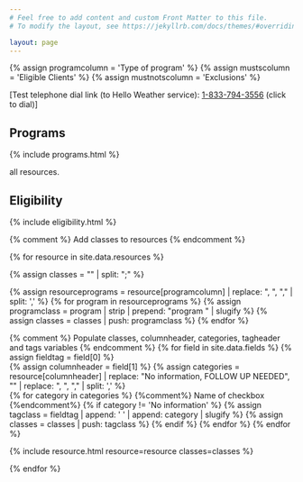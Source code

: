 ```yaml
---
# Feel free to add content and custom Front Matter to this file.
# To modify the layout, see https://jekyllrb.com/docs/themes/#overriding-theme-defaults

layout: page
---
```


{% assign programcolumn = 'Type of program' %}
{% assign mustscolumn = 'Eligible Clients' %}
{% assign mustnotscolumn = 'Exclusions' %}

<p>[Test telephone dial link (to Hello Weather service): <a href="tel:1-833-794-3556">1-833-794-3556</a> (click to dial)]</p>

<form id="form">

<h2>Programs</h2>

{% include programs.html %}

<div id="countBox">
  <span id="displayCount">all</span> resources.
</div>

<h2>Eligibility</h2>

{% include eligibility.html %}

</form>

<div>

{% comment %} Add classes to resources {% endcomment %}

{% for resource in site.data.resources %}

  {% assign classes = "" | split: ";" %}

  {% assign resourceprograms = resource[programcolumn] | replace: ", ", "," | split: ',' %}
  {% for program in resourceprograms %}
    {% assign programclass = program | strip | prepend: "program " | slugify %}
    {% assign classes = classes | push: programclass %}
  {% endfor %}

  {% comment %} 
    Populate classes, columnheader, categories, tagheader and tags variables
  {% endcomment %}
  {% for field in site.data.fields %}
    {% assign fieldtag = field[0] %}  
    {% assign columnheader = field[1] %}
    {% assign categories = resource[columnheader] | replace: "No information, FOLLOW UP NEEDED", "" | replace: ", ", "," | split: ',' %}    
    {% for category in categories %}    {%comment%} Name of checkbox {%endcomment%}
      {% if category != 'No information' %}
        {% assign tagclass = fieldtag | append: ' ' | append: category | slugify %}
        {% assign classes = classes | push: tagclass %}
      {% endif %}
    {% endfor %}
  {% endfor %}

  {% include resource.html resource=resource classes=classes %}

{% endfor %}

<script>
  function allSelector(tag, style) {
    // select all resources that match the tag and the style
    // e.g. tag: program-eligibility-first-nations, style: "not"
    // i.e. all resources that do not match program-eligibility-first-nations
    allTag = tag.split('-');
    allTag.pop();
    allTag = allTag.join('-') + "-all";
    if (style == 'not')
      return ".resource:not(." + tag + ", ." + allTag + ")";
    else
      return ".resource." + tag + ", #resource." + allTag;
    end
  }

  var showCount = document.getElementById('displayCount');
  function updateDisplayCount(resources, hiding) {
    showCount.innerHTML = (hiding == 0 ? 
                              "Showing all " + resources : 
                              "Selected " + (resources - hiding) + " out of " + resources);
  }

  // We display resources by setting their div's css display to 'block', and hide
  // them by setting it to none.

  // Resource divs are found and evaluated using their class element, which contains
  // classes like 'program-education' (compound of the type 'program' and the program
  // name 'education'). IDs are 

  resourceCount = document.querySelectorAll(".resource").length;
  hidingCount = 0;
  updateDisplayCount(resourceCount, hidingCount);

  var form = document.querySelector('form');
  form.addEventListener('change', function() {
    // show all resources
    Array.from(document.getElementsByClassName("resource"))
    .forEach(function(resource, index, resources) {
      resource.style.display = 'block';
    });

    // lists of class tags e.g. program-food-hampers
    musts = [];

    // handle programs: if checked, hide resource that do not have it
    var checkboxes = form.querySelectorAll(".programCheckbox");
    var checkboxesChecked = [];
    // loop over them all
    for (var i=0; i<checkboxes.length; i++) {
      // And stick the checked ones onto an array...
      if (checkboxes[i].checked) {
        musts.push(checkboxes[i].id);
      }
    }

    // select .must or .mustnot radio buttons that are checked
    var categories = form.querySelectorAll('input.eligibilityCheckbox:checked');
    categories.forEach(function(category, index, categories){
      console.log("Add to musts: " + category.id)
      musts.push(category.id);
    });
    console.log("musts: " + musts)

    resourceCount = 0;
    hidingCount = 0;
    // update view
    // 1. show everything
    document.querySelectorAll(".resource").forEach(function(resource, index, resources){
      resource.style.visibility = 'block';
      resourceCount += 1;
    });
    // 2. hide everything that does not have a must
    musts.forEach(function(must, index, musts) {
      // havenots = resources that have not(must OR must-all)
      selector = allSelector(must, "not");
      console.log("Selector: " + selector);
      havenots = document.querySelectorAll(selector);
      havenots.forEach(function(havenot, index, havenots) {
        if (havenot.style.display == 'block') {
          havenot.style.display = 'none';
          hidingCount += 1;
        }
      });
    });

    updateDisplayCount(resourceCount, hidingCount);
  });

  function showResources(classtag) {
    // classtag is like 'gender-men'
    console.log(classtag)
    let eligible = document.getElementsByClassName("program-eligibility-" + classtag);
    for (let i = 0; i < eligible.length; i++) {
      console.log(eligible[i].id);
      eligible[i].style.display = 'block';
    }
  }
</script>

